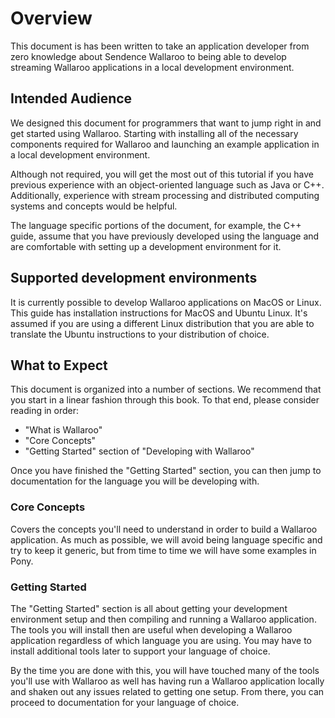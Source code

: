 # Overview

This document is has been written to take an application developer from zero knowledge about Sendence Wallaroo to being able to develop streaming Wallaroo applications in a local development environment.

## Intended Audience

We designed this document for programmers that want to jump right in and get started using Wallaroo.  Starting with installing all of the necessary components required for Wallaroo and launching an example application in a local development environment.

Although not required, you will get the most out of this tutorial if you have previous experience with an object-oriented language such as Java or C++.  Additionally, experience with stream processing and distributed computing systems and concepts would be helpful.

The language specific portions of the document, for example, the C++ guide, assume that you have previously developed using the language and are comfortable with setting up a development environment for it.

## Supported development environments

It is currently possible to develop Wallaroo applications on MacOS or Linux. This guide has installation instructions for MacOS and Ubuntu Linux. It's assumed if you are using a different Linux distribution that you are able to translate the Ubuntu instructions to your distribution of choice.

## What to Expect

This document is organized into a number of sections. We recommend that you start in a linear fashion through this book. To that end, please consider reading in order:

- "What is Wallaroo"
- "Core Concepts"
- "Getting Started" section of "Developing with Wallaroo"

Once you have finished the "Getting Started" section, you can then jump to documentation for the language you will be developing with.

### Core Concepts

Covers the concepts you'll need to understand in order to build a Wallaroo application. As much as possible, we will avoid being language specific and try to keep it generic, but from time to time we will have some examples in Pony.

### Getting Started

The "Getting Started" section is all about getting your development environment setup and then compiling and running a Wallaroo application. The tools you will install then are useful when developing a Wallaroo application regardless of which language you are using. You may have to install additional tools later to support your language of choice.

By the time you are done with this, you will have touched many of the tools you'll use with Wallaroo as well has having run a Wallaroo application locally and shaken out any issues related to getting one setup. From there, you can proceed to documentation for your language of choice.
